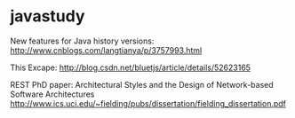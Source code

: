 # javastudy

New features for Java history versions:
http://www.cnblogs.com/langtianya/p/3757993.html

This Excape:
http://blog.csdn.net/bluetjs/article/details/52623165

REST PhD paper:
Architectural Styles and the Design of Network-based Software Architectures
http://www.ics.uci.edu/~fielding/pubs/dissertation/fielding_dissertation.pdf